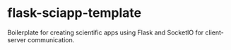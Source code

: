 # flask-sciapp-template
Boilerplate for creating scientific apps using Flask and SocketIO for client-server communication.
